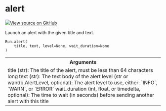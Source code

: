 # alert

<!-- Insert buttons and diff -->


[![](https://www.tensorflow.org/images/GitHub-Mark-32px.png)View source on GitHub](https://www.github.com/wandb/client/tree/master/wandb/sdk/wandb_run.py#L2049-L2078)




Launch an alert with the given title and text.

<pre class="devsite-click-to-copy prettyprint lang-py tfo-signature-link">
<code>Run.alert(
    title, text, level=None, wait_duration=None
)
</code></pre>



<!-- Placeholder for "Used in" -->


<!-- Tabular view -->
<table>
<tr><th>Arguments</th></tr>
<tr>
<td>
title (str): The title of the alert, must be less than 64 characters long
text (str): The text body of the alert
level (str or wandb.AlertLevel, optional): The alert level to use, either: `INFO`, `WARN`, or `ERROR`
wait_duration (int, float, or timedelta, optional): The time to wait (in seconds) before sending another alert
with this title
</td>
</tr>

</table>

